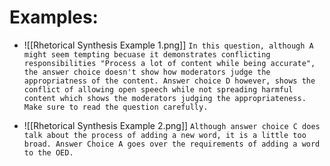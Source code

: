 
# Examples:
- ![[Rhetorical Synthesis Example 1.png]]
	`In this question, although A might seem tempting becuase it demonstrates conflicting responsibilities "Process a lot of content while being accurate", the answer choice doesn't show how moderators judge the appropriatness of the content. Answer choice D however, shows the conflict of allowing open speech while not spreading harmful content which shows the moderators judging the appropriateness. Make sure to read the question carefully. `
	
- ![[Rhetorical Synthesis Example 2.png]]
	`Although answer choice C does talk about the process of adding a new word, it is a little too broad. Answer Choice A goes over the requirements of adding a word to the OED.`